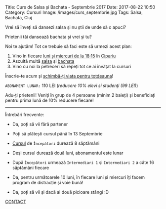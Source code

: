 Title: Curs de Salsa și Bachata - Septembrie 2017
Date: 2017-08-22 10:50
Category: Cursuri
Image: /images/curs_septembrie.jpg
Tags: Salsa, Bachata, Cluj

Vrei să înveți să dansezi salsa și nu știi de unde să o apuci?

Prietenii tăi dansează bachata și vrei și tu?

Noi te ajutăm! Tot ce trebuie să faci este să urmezi acest plan:

1. Vino în fiecare [luni și miercuri de la 18:15][1] în [Cipariu][2]
2. Ascultă multă [salsa][3] și [bachata][4]
3. Vino cu noi la petreceri să repeți tot ce ai învățat la cursuri

Înscrie-te acum și [schimbă-ți viața pentru totdeauna][5]!

`ABONAMENT LUNAR:` 110 LEI (_reducere 10% elevi și studenți (99 LEI)_)

Adu-ți prietenii! Veniți în grup de 4 persoane (minim 2 baieți) și beneficiați pentru prima lună de 10% reducere fiecare!

---

Întrebări frecvente:

- Da, poți să vii fără partener

- Poți să plătești cursul până în 13 Septembrie

- [Cursul][6] de `Începători` durează 8 săptămâni

- Deși cursul durează două luni, abonamentul este lunar

- După `Începători` urmează `Intermediari 1` și `Intermediari 2` a câte 16 săptămâni fiecare

- Da, pentru următoarele 10 luni, în fiecare luni și miercuri îți facem program de distracție și voie bună!

- Da, poți să vii și dacă ai două picioare stângi :D


[CONTACT][2]

[1]: https://airedancecompany.ro/category/orar.html
[2]: https://airedancecompany.ro/contacteaza-ne.html
[3]: http://bit.ly/2d28beA
[4]: http://bit.ly/2dZ2yK2
[5]: https://goo.gl/forms/fsziiBaey3qYME2T2
[6]: https://www.facebook.com/events/124802208164993/
